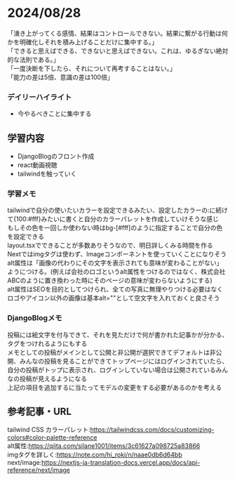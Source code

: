 # 2024/08/28
「湧き上がってくる感情、結果はコントロールできない。結果に繋がる行動は何かを明確化しそれを積み上げることだけに集中する。」  
「できると思えばできる、できないと思えばできない。これは、ゆるぎない絶対的な法則である。」  
「一度決断を下したら、それについて再考することはない。」  
「能力の差は5倍、意識の差は100倍」  

### デイリーハイライト
- 今やるべきことに集中する

## 学習内容
- DjangoBlogのフロント作成
- react動画視聴
- tailwindを触っていく

### 学習メモ
tailwindで自分の使いたいカラーを設定できるみたい、設定したカラーの:に続けて{100:#fff}みたいに書くと自分のカラーパレットを作成していけそうな感じ  
もしその色を一回しか使わない時はbg-[#fff]のように指定することで自分の色を設定できる  
layout.tsxでできることが多数ありそうなので、明日詳しくみる時間を作る  
Nextではimgタグは使わず、Imageコンポーネントを使っていくことになりそう  
alt属性は「画像の代わりにその文字を表示されても意味が変わることがない」ようにつける。(例えば会社のロゴというalt属性をつけるのではなく、株式会社ABCのように置き換わった時にそのページの意味が変わらないようにする)  
alt属性はSEOを目的としてつけられ、全ての写真に無理やりつける必要はなくロゴやアイコン以外の画像は基本alt=""として空文字を入れておくと良さそう  

### DjangoBlogメモ
投稿には絵文字を付与できて、それを見ただけで何が書かれた記事かが分かる、タグをつけれるようにもする  
メモとしての投稿がメインとして公開と非公開が選択できてデフォルトは非公開、みんなの投稿を見ることができてトップページにはログインされていたら、自分の投稿がトップに表示され、ログインしていない場合は公開されているみんなの投稿が見えるようになる  
上記の項目を追加するに当たってモデルの変更をする必要があるのかを考える  
## 参考記事・URL
tailwind CSS カラーパレット:<https://tailwindcss.com/docs/customizing-colors#color-palette-reference>  
alt属性:<https://qiita.com/silane1001/items/3c61627a098725a83866>  
imgタグを詳しく:<https://note.com/hi_roki/n/naae0db6d64bb>  
next/image:<https://nextjs-ja-translation-docs.vercel.app/docs/api-reference/next/image>  


